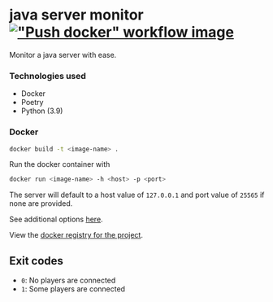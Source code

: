 # java server monitor [!["Push docker" workflow image](https://github.com/cal-overflow/minecraft-java-server-monitor/actions/workflows/push-docker-image.yml/badge.svg)](https://github.com/cal-overflow/minecraft-java-server-monitor/actions/workflows/push-docker-image.yml)
Monitor a java server with ease.

### Technologies used
  - Docker
  - Poetry
  - Python (3.9)

### Docker
```bash
docker build -t <image-name> .
```

Run the docker container with
```bash
docker run <image-name> -h <host> -p <port>
```
The server will default to a host value of `127.0.0.1` and port value of `25565` if none are provided.

See additional options [here](https://docs.docker.com/engine/reference/run/#docker-run-reference).

View the [docker registry for the project](https://hub.docker.com/r/caloverflow/minecraft-java-server-monitor).

## Exit codes
  - `0`: No players are connected
  - `1`: Some players are connected
